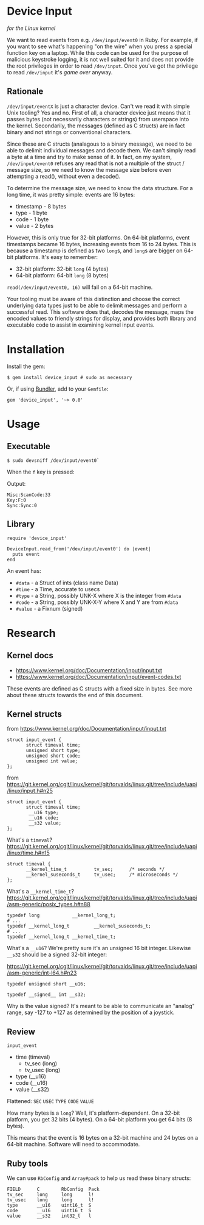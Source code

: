 # Device Input

*for the Linux kernel*

We want to read events from e.g. `/dev/input/event0` in Ruby.  For example,
if you want to see what's happening "on the wire" when you press a special
function key on a laptop.  While this code can be used for the purpose of
malicious keystroke logging, it is not well suited for it and does not provide
the root privileges in order to read `/dev/input`.  Once you've got the
privilege to read `/dev/input` it's *game over* anyway.

## Rationale

`/dev/input/eventX` is just a character device.  Can't we read it with simple
Unix tooling?  Yes and no.  First of all, a character device just means that
it passes bytes (not necessarily characters or strings) from userspace into
the kernel.  Secondarily, the messages (defined as C structs) are in fact
binary and not strings or conventional characters.

Since these are C structs (analagous to a binary message), we need to be able
to delimit individual messages and decode them.  We can't simply read a byte
at a time and try to make sense of it.  In fact, on my system,
`/dev/input/event0` refuses any read that is not a multiple of the struct /
message size, so we need to know the message size before even attempting a
read(), without even a decode().

To determine the message size, we need to know the data structure.  For a
long time, it was pretty simple: events are 16 bytes:

* timestamp - 8 bytes
* type - 1 byte
* code - 1 byte
* value - 2 bytes

However, this is only true for 32-bit platforms.  On 64-bit platforms, event
timestamps became 16 bytes, increasing events from 16 to 24 bytes.  This is
because a timestamp is defined as two `long`s, and `long`s are bigger on
64-bit platforms.  It's easy to remember:

* 32-bit platform: 32-bit `long` (4 bytes)
* 64-bit platform: 64-bit `long` (8 bytes)

`read(/dev/input/event0, 16)` will fail on a 64-bit machine.

Your tooling must be aware of this distinction and choose the correct
underlying data types just to be able to delimit messages and perform a
successful read.  This software does that, decodes the message, maps the
encoded values to friendly strings for display, and provides both library and
executable code to assist in examining kernel input events.

# Installation

Install the gem:

```
$ gem install device_input # sudo as necessary
```

Or, if using [Bundler](http://bundler.io/), add to your `Gemfile`:

```
gem 'device_input', '~> 0.0'
```

# Usage

## Executable

```
$ sudo devsniff /dev/input/event0`
```

When the `f` key is pressed:

Output:
```
Misc:ScanCode:33
Key:F:0
Sync:Sync:0

```

## Library

```
require 'device_input'

DeviceInput.read_from('/dev/input/event0') do |event|
  puts event
end
```

An event has:

* `#data` - a Struct of ints (class name Data)
* `#time` - a Time, accurate to usecs
* `#type` - a String, possibly UNK-X where X is the integer from `#data`
* `#code` - a String, possibly UNK-X-Y where X and Y are from `#data`
* `#value` - a Fixnum (signed)

# Research

## Kernel docs

* https://www.kernel.org/doc/Documentation/input/input.txt
* https://www.kernel.org/doc/Documentation/input/event-codes.txt

These events are defined as C structs with a fixed size in bytes.  See more
about these structs towards the end of this document.

## Kernel structs

from https://www.kernel.org/doc/Documentation/input/input.txt

```
struct input_event {
       struct timeval time;
       unsigned short type;
       unsigned short code;
       unsigned int value;
};
```

from
https://git.kernel.org/cgit/linux/kernel/git/torvalds/linux.git/tree/include/uapi/linux/input.h#n25

```
struct input_event {
       struct timeval time;
        __u16 type;
        __u16 code;
        __s32 value;
};
```

What's a `timeval`?
https://git.kernel.org/cgit/linux/kernel/git/torvalds/linux.git/tree/include/uapi/linux/time.h#n15

```
struct timeval {
       __kernel_time_t          tv_sec;      /* seconds */
       __kernel_suseconds_t     tv_usec;     /* microseconds */
};
```

What's a `__kernel_time_t`?
https://git.kernel.org/cgit/linux/kernel/git/torvalds/linux.git/tree/include/uapi/asm-generic/posix_types.h#n88

```
typedef long            __kernel_long_t;
# ...
typedef __kernel_long_t         __kernel_suseconds_t;
# ...
typedef __kernel_long_t __kernel_time_t;
```

What's a `__u16`?  We're pretty sure it's an unsigned 16 bit integer.
Likewise `__s32` should be a signed 32-bit integer:

https://git.kernel.org/cgit/linux/kernel/git/torvalds/linux.git/tree/include/uapi/asm-generic/int-l64.h#n23

```
typedef unsigned short __u16;

typedef __signed__ int __s32;
```

Why is the value signed?  It's meant to be able to communicate an "analog"
range, say -127 to +127 as determined by the position of a joystick.

## Review

`input_event`

* time (timeval)
  - tv_sec (long)
  - tv_usec (long)
* type (__u16)
* code (__u16)
* value (__s32)

Flattened: `SEC` `USEC` `TYPE` `CODE` `VALUE`

How many bytes is a `long`?  Well, it's platform-dependent.  On a 32-bit
platform, you get 32 bits (4 bytes).  On a 64-bit platform you get 64 bits
(8 bytes).

This means that the event is 16 bytes on a 32-bit machine and 24 bytes on a
64-bit machine.  Software will need to accommodate.

## Ruby tools

We can use `RbConfig` and `Array#pack` to help us read these binary structs:

```
FIELD      C        RbConfig  Pack
tv_sec     long     long      l!
tv_usec    long     long      l!
type       __u16    uint16_t  S
code       __u16    uint16_t  S
value      __s32    int32_t   l
```

